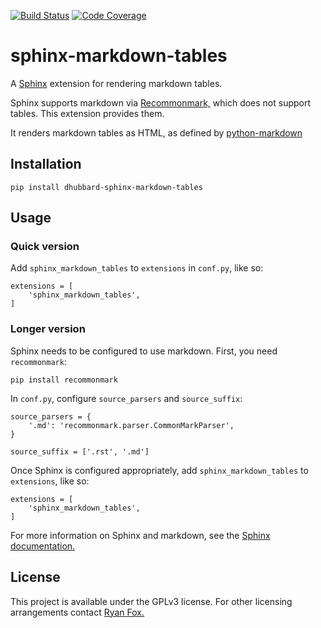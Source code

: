 [![Build Status](https://cd.screwdriver.cd/pipelines/3023/badge)](https://cd.screwdriver.cd/pipelines/3023)
[![Code Coverage](https://codecov.io/gh/dwighthubbard/sphinx-markdown-tables/branch/master/graph/badge.svg)](https://codecov.io/gh/dwighthubbard/sphinx-markdown-tables)

# sphinx-markdown-tables

A [Sphinx](http://www.sphinx-doc.org/en/master/) extension for rendering markdown tables.

Sphinx supports markdown via [Recommonmark,](https://github.com/rtfd/recommonmark) which does not support tables. This
extension provides them.

It renders markdown tables as HTML, as defined by [python-markdown](https://python-markdown.github.io/)

## Installation

    pip install dhubbard-sphinx-markdown-tables

## Usage

### Quick version
Add `sphinx_markdown_tables` to `extensions` in `conf.py`, like so:

    extensions = [
        'sphinx_markdown_tables',
    ]

### Longer version
Sphinx needs to be configured to use markdown. First, you need `recommonmark`:

    pip install recommonmark

In `conf.py`, configure `source_parsers` and `source_suffix`:

    source_parsers = {
        '.md': 'recommonmark.parser.CommonMarkParser',
    }

    source_suffix = ['.rst', '.md']

Once Sphinx is configured appropriately, add `sphinx_markdown_tables` to `extensions`, like so:

    extensions = [
        'sphinx_markdown_tables',
    ]

For more information on Sphinx and markdown, see the
[Sphinx documentation.](http://www.sphinx-doc.org/en/master/usage/markdown.html)

## License
This project is available under the GPLv3 license. For other licensing arrangements contact
[Ryan Fox.](https://foxrow.com)
